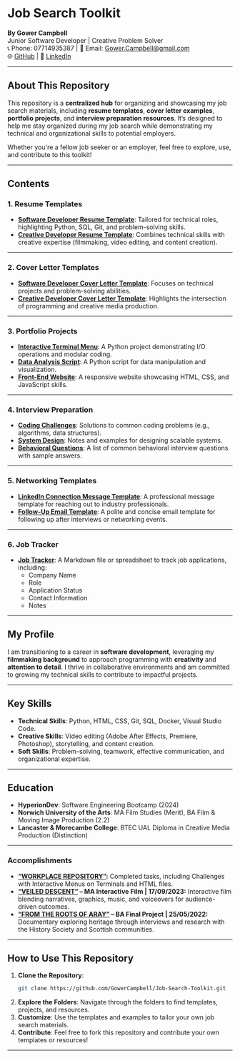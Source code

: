 # **Job Search Toolkit**  
**By Gower Campbell**  
Junior Software Developer | Creative Problem Solver  
📞 Phone: 07714935387 | 📧 Email: Gower.Campbell@gmail.com  
🌐 [GitHub](https://github.com/GowerCampbell) | 🔗 [LinkedIn](https://linkedin.com/in/gower-campbell-16940115b)  

---

## **About This Repository**  
This repository is a **centralized hub** for organizing and showcasing my job search materials, including **resume templates**, **cover letter examples**, **portfolio projects**, and **interview preparation resources**. It’s designed to help me stay organized during my job search while demonstrating my technical and organizational skills to potential employers.

Whether you're a fellow job seeker or an employer, feel free to explore, use, and contribute to this toolkit!  

---

## **Contents**  

### 1. **Resume Templates**  
- **[Software Developer Resume Template](#)**: Tailored for technical roles, highlighting Python, SQL, Git, and problem-solving skills.  
- **[Creative Developer Resume Template](#)**: Combines technical skills with creative expertise (filmmaking, video editing, and content creation).  

---

### 2. **Cover Letter Templates**  
- **[Software Developer Cover Letter Template](#)**: Focuses on technical projects and problem-solving abilities.  
- **[Creative Developer Cover Letter Template](#)**: Highlights the intersection of programming and creative media production.  

---

### 3. **Portfolio Projects**  
- **[Interactive Terminal Menu](#)**: A Python project demonstrating I/O operations and modular coding.  
- **[Data Analysis Script](#)**: A Python script for data manipulation and visualization.  
- **[Front-End Website](#)**: A responsive website showcasing HTML, CSS, and JavaScript skills.  

---

### 4. **Interview Preparation**  
- **[Coding Challenges](#)**: Solutions to common coding problems (e.g., algorithms, data structures).  
- **[System Design](#)**: Notes and examples for designing scalable systems.  
- **[Behavioral Questions](#)**: A list of common behavioral interview questions with sample answers.  

---

### 5. **Networking Templates**  
- **[LinkedIn Connection Message Template](#)**: A professional message template for reaching out to industry professionals.  
- **[Follow-Up Email Template](#)**: A polite and concise email template for following up after interviews or networking events.  

---

### 6. **Job Tracker**  
- **[Job Tracker](#)**: A Markdown file or spreadsheet to track job applications, including:  
  - Company Name  
  - Role  
  - Application Status  
  - Contact Information  
  - Notes  

---

## **My Profile**  
I am transitioning to a career in **software development**, leveraging my **filmmaking background** to approach programming with **creativity** and **attention to detail**. I thrive in collaborative environments and am committed to growing my technical skills to contribute to impactful projects.  

---

## **Key Skills**  
- **Technical Skills**: Python, HTML, CSS, Git, SQL, Docker, Visual Studio Code.  
- **Creative Skills**: Video editing (Adobe After Effects, Premiere, Photoshop), storytelling, and content creation.  
- **Soft Skills**: Problem-solving, teamwork, effective communication, and organizational expertise.  

---

## **Education**  
- **HyperionDev**: Software Engineering Bootcamp (2024)  
- **Norwich University of the Arts**: MA Film Studies (Merit), BA Film & Moving Image Production (2.2)  
- **Lancaster & Morecambe College**: BTEC UAL Diploma in Creative Media Production (Distinction)  

---

### **Accomplishments**  
- **[“WORKPLACE REPOSITORY”](https://github.com/GowerCampbell/WorkSpace):** Completed tasks, including Challenges with Interactive Menus on Terminals and HTML files.  
- **[“VEILED DESCENT”](https://player.stornaway.io/watch/c5da4bf5) – MA Interactive Film | 17/09/2023:** Interactive film blending narratives, graphics, music, and voiceovers for audience-driven outcomes.  
- **[“FROM THE ROOTS OF ARAY”](https://youtu.be/nEXT89VdP3M) – BA Final Project | 25/05/2022:** Documentary exploring heritage through interviews and research with the History Society and Scottish communities.  

---

## **How to Use This Repository**  
1. **Clone the Repository**:  
   ```bash
   git clone https://github.com/GowerCampbell/Job-Search-Toolkit.git
   ```
2. **Explore the Folders**: Navigate through the folders to find templates, projects, and resources.  
3. **Customize**: Use the templates and examples to tailor your own job search materials.  
4. **Contribute**: Feel free to fork this repository and contribute your own templates or resources!  

---

